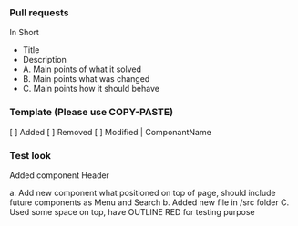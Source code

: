 ### Pull requests

In Short
- Title
- Description
 - A. Main points of what it solved
 - B. Main points what was changed
 - C. Main points how it should behave

### Template (Please use COPY-PASTE)
[ ] Added
[ ] Removed
[ ] Modified
 | ComponantName



### Test look

Added component Header

a.  Add new component what positioned on top of page, should include future components as Menu and Search
b. Added new file in /src folder
C. Used some space on top, have OUTLINE RED for testing purpose
